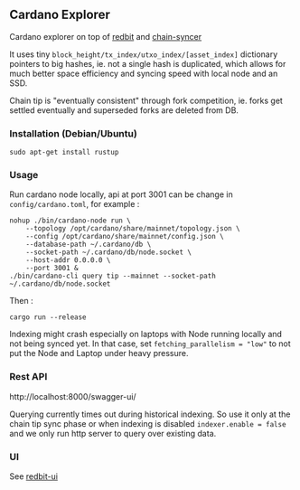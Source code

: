 ## Cardano Explorer

Cardano explorer on top of [redbit](https://github.com/pragmaxim-com/redbit) and [chain-syncer](https://github.com/pragmaxim-com/chain-syncer)

It uses tiny `block_height/tx_index/utxo_index/[asset_index]` dictionary pointers to big hashes, ie. not a single hash is duplicated,
which allows for much better space efficiency and syncing speed with local node and an SSD.

Chain tip is "eventually consistent" through fork competition, ie. forks get settled eventually and superseded forks are deleted from DB.

### Installation (Debian/Ubuntu)

```
sudo apt-get install rustup
```

### Usage

Run cardano node locally, api at port 3001 can be change in `config/cardano.toml`, for example :
```
nohup ./bin/cardano-node run \
    --topology /opt/cardano/share/mainnet/topology.json \
    --config /opt/cardano/share/mainnet/config.json \
    --database-path ~/.cardano/db \
    --socket-path ~/.cardano/db/node.socket \
    --host-addr 0.0.0.0 \
    --port 3001 &
./bin/cardano-cli query tip --mainnet --socket-path ~/.cardano/db/node.socket
```
Then :
```
cargo run --release
```

Indexing might crash especially on laptops with Node running locally and not being synced yet.
In that case, set `fetching_parallelism = "low"` to not put the Node and Laptop under heavy pressure.

### Rest API

http://localhost:8000/swagger-ui/

Querying currently times out during historical indexing. So use it only at the chain tip sync phase
or when indexing is disabled `indexer.enable = false` and we only run http server to query over existing data.

### UI

See [redbit-ui](https://github.com/pragmaxim-com/redbit-ui) 